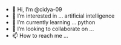 - 👋 Hi, I’m @cidya-09
- 👀 I’m interested in ... artificial intelligence
- 🌱 I’m currently learning ... python
- 💞️ I’m looking to collaborate on ...
- 📫 How to reach me ... 

<!---
cidya-09/cidya-09 is a ✨ special ✨ repository because its `README.md` (this file) appears on your GitHub profile.
You can click the Preview link to take a look at your changes.
--->
